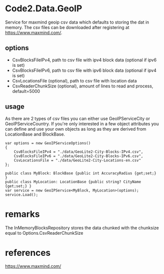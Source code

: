 # Code2.Data.GeoIP
Service for maxmind geoip csv data which defaults to storing the dat in memory. 
The csv files can be downloaded after registering at https://www.maxmind.com/.

## options
- CsvBlocksFileIPv4, path to csv file with ipv4 block data (optional if ipv6 is set)
- CsvBlocksFileIPv6, path to csv file with ipv6 block data (optional if ipv4 is set)
- CsvLocationsFile (optional), path to csv file with location data 
- CsvReaderChunkSize (optional), amount of lines to read and process, default=5000

## usage
As there are 2 types of csv files you can either use GeoIPServiceCity or GeoIPServiceCountry. 
If you're only interested in a few object attributes you can define and use your own objects as long as they are derived from LocationBase and BlockBase.
```
var options = new GeoIPServiceOptions()
{
	CsvBlocksFileIPv4 = "./data/GeoLite2-City-Blocks-IPv4.csv",
	CsvBlocksFileIPv6 = "./data/GeoLite2-City-Blocks-IPv6.csv",
	CsvLocationsFile = "./data/GeoLite2-City-Locations-en.csv"
};

public class MyBlock: BlockBase {public int AccuracyRadius {get;set;} }
public class MyLocation: LocationBase {public string? CityName {get;set;} }
var service = new GeoIPService<MyBlock, MyLocation>(options);
service.Load();
```

# remarks
The InMemoryBlocksRepository stores the data chunked with the chunksize equal to Options.CsvReaderChunkSize

# references
https://www.maxmind.com/